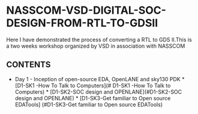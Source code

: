 # NASSCOM-VSD-DIGITAL-SOC-DESIGN-FROM-RTL-TO-GDSII
Here I have demonstrated the process of converting a RTL to GDS II.This is a two weeks workshop organized by VSD in association with NASSCOM
## CONTENTS
* Day 1 - Inception of open-source EDA, OpenLANE and sky130 PDK
      * [D1-SK1 -How To Talk to Computers](# D1-SK1 -How To Talk to Computers)
      * [D1-SK2-SOC design and OPENLANE](#D1-SK2-SOC design and OPENLANE)
      * [D1-SK3-Get familiar to Open source EDATools] (#D1-SK3-Get familiar to Open source EDATools)

